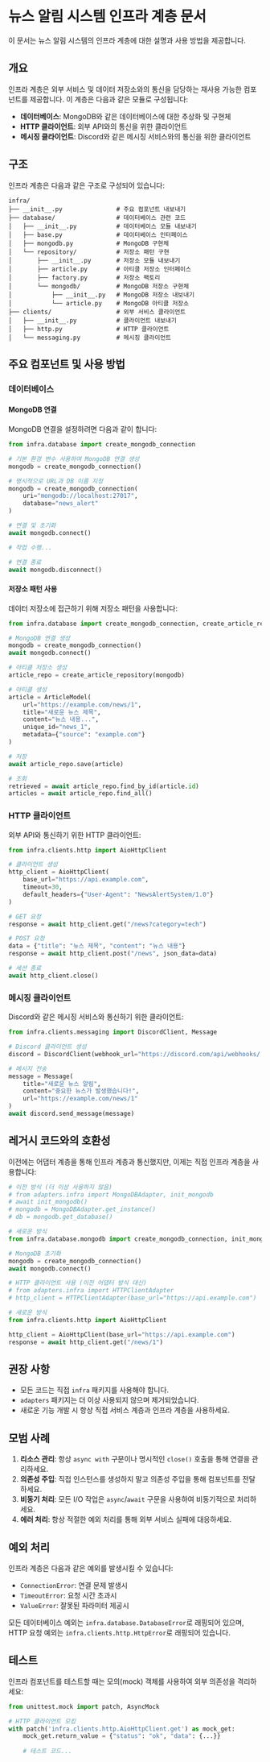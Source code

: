 # 뉴스 알림 시스템 인프라 계층 문서

이 문서는 뉴스 알림 시스템의 인프라 계층에 대한 설명과 사용 방법을 제공합니다.

## 개요

인프라 계층은 외부 서비스 및 데이터 저장소와의 통신을 담당하는 재사용 가능한 컴포넌트를 제공합니다. 이 계층은 다음과 같은 모듈로 구성됩니다:

- **데이터베이스**: MongoDB와 같은 데이터베이스에 대한 추상화 및 구현체
- **HTTP 클라이언트**: 외부 API와의 통신을 위한 클라이언트
- **메시징 클라이언트**: Discord와 같은 메시징 서비스와의 통신을 위한 클라이언트

## 구조

인프라 계층은 다음과 같은 구조로 구성되어 있습니다:

```
infra/
├── __init__.py               # 주요 컴포넌트 내보내기
├── database/                 # 데이터베이스 관련 코드
│   ├── __init__.py           # 데이터베이스 모듈 내보내기
│   ├── base.py               # 데이터베이스 인터페이스
│   ├── mongodb.py            # MongoDB 구현체
│   └── repository/           # 저장소 패턴 구현
│       ├── __init__.py       # 저장소 모듈 내보내기
│       ├── article.py        # 아티클 저장소 인터페이스
│       ├── factory.py        # 저장소 팩토리
│       └── mongodb/          # MongoDB 저장소 구현체
│           ├── __init__.py   # MongoDB 저장소 내보내기
│           └── article.py    # MongoDB 아티클 저장소
├── clients/                  # 외부 서비스 클라이언트
│   ├── __init__.py           # 클라이언트 내보내기
│   ├── http.py               # HTTP 클라이언트
│   └── messaging.py          # 메시징 클라이언트
```

## 주요 컴포넌트 및 사용 방법

### 데이터베이스

#### MongoDB 연결

MongoDB 연결을 설정하려면 다음과 같이 합니다:

```python
from infra.database import create_mongodb_connection

# 기본 환경 변수 사용하여 MongoDB 연결 생성
mongodb = create_mongodb_connection()

# 명시적으로 URL과 DB 이름 지정
mongodb = create_mongodb_connection(
    uri="mongodb://localhost:27017",
    database="news_alert"
)

# 연결 및 초기화
await mongodb.connect()

# 작업 수행...

# 연결 종료
await mongodb.disconnect()
```

#### 저장소 패턴 사용

데이터 저장소에 접근하기 위해 저장소 패턴을 사용합니다:

```python
from infra.database import create_mongodb_connection, create_article_repository, ArticleModel

# MongoDB 연결 생성
mongodb = create_mongodb_connection()
await mongodb.connect()

# 아티클 저장소 생성
article_repo = create_article_repository(mongodb)

# 아티클 생성
article = ArticleModel(
    url="https://example.com/news/1",
    title="새로운 뉴스 제목",
    content="뉴스 내용...",
    unique_id="news_1",
    metadata={"source": "example.com"}
)

# 저장
await article_repo.save(article)

# 조회
retrieved = await article_repo.find_by_id(article.id)
articles = await article_repo.find_all()
```

### HTTP 클라이언트

외부 API와 통신하기 위한 HTTP 클라이언트:

```python
from infra.clients.http import AioHttpClient

# 클라이언트 생성
http_client = AioHttpClient(
    base_url="https://api.example.com",
    timeout=30,
    default_headers={"User-Agent": "NewsAlertSystem/1.0"}
)

# GET 요청
response = await http_client.get("/news?category=tech")

# POST 요청
data = {"title": "뉴스 제목", "content": "뉴스 내용"}
response = await http_client.post("/news", json_data=data)

# 세션 종료
await http_client.close()
```

### 메시징 클라이언트

Discord와 같은 메시징 서비스와 통신하기 위한 클라이언트:

```python
from infra.clients.messaging import DiscordClient, Message

# Discord 클라이언트 생성
discord = DiscordClient(webhook_url="https://discord.com/api/webhooks/...")

# 메시지 전송
message = Message(
    title="새로운 뉴스 알림",
    content="중요한 뉴스가 발생했습니다!",
    url="https://example.com/news/1"
)
await discord.send_message(message)
```

## 레거시 코드와의 호환성

이전에는 어댑터 계층을 통해 인프라 계층과 통신했지만, 이제는 직접 인프라 계층을 사용합니다:

```python
# 이전 방식 (더 이상 사용하지 않음)
# from adapters.infra import MongoDBAdapter, init_mongodb
# await init_mongodb()
# mongodb = MongoDBAdapter.get_instance()
# db = mongodb.get_database()

# 새로운 방식
from infra.database.mongodb import create_mongodb_connection, init_mongodb

# MongoDB 초기화
mongodb = create_mongodb_connection()
await mongodb.connect()

# HTTP 클라이언트 사용 (이전 어댑터 방식 대신)
# from adapters.infra import HTTPClientAdapter
# http_client = HTTPClientAdapter(base_url="https://api.example.com")

# 새로운 방식
from infra.clients.http import AioHttpClient

http_client = AioHttpClient(base_url="https://api.example.com")
response = await http_client.get("/news/1")
```

## 권장 사항

- 모든 코드는 직접 `infra` 패키지를 사용해야 합니다.
- `adapters` 패키지는 더 이상 사용되지 않으며 제거되었습니다.
- 새로운 기능 개발 시 항상 직접 서비스 계층과 인프라 계층을 사용하세요.

## 모범 사례

1. **리소스 관리**: 항상 `async with` 구문이나 명시적인 `close()` 호출을 통해 연결을 관리하세요.
2. **의존성 주입**: 직접 인스턴스를 생성하지 말고 의존성 주입을 통해 컴포넌트를 전달하세요.
3. **비동기 처리**: 모든 I/O 작업은 `async`/`await` 구문을 사용하여 비동기적으로 처리하세요.
4. **에러 처리**: 항상 적절한 예외 처리를 통해 외부 서비스 실패에 대응하세요.

## 예외 처리

인프라 계층은 다음과 같은 예외를 발생시킬 수 있습니다:

- `ConnectionError`: 연결 문제 발생시
- `TimeoutError`: 요청 시간 초과시
- `ValueError`: 잘못된 파라미터 제공시

모든 데이터베이스 예외는 `infra.database.DatabaseError`로 래핑되어 있으며, HTTP 요청 예외는 `infra.clients.http.HttpError`로 래핑되어 있습니다.

## 테스트

인프라 컴포넌트를 테스트할 때는 모의(mock) 객체를 사용하여 외부 의존성을 격리하세요:

```python
from unittest.mock import patch, AsyncMock

# HTTP 클라이언트 모킹
with patch('infra.clients.http.AioHttpClient.get') as mock_get:
    mock_get.return_value = {"status": "ok", "data": {...}}
    
    # 테스트 코드...
``` 